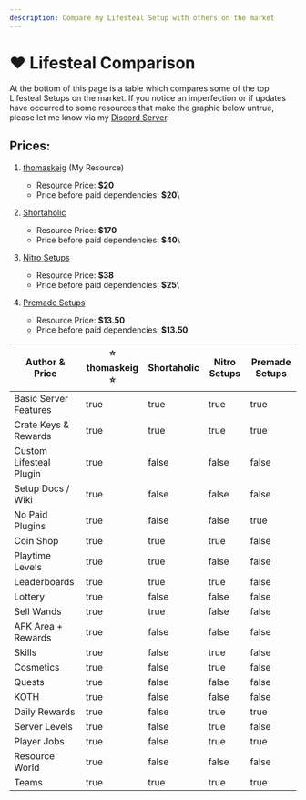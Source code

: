 ```yaml
---
description: Compare my Lifesteal Setup with others on the market
---
```


# ❤ Lifesteal Comparison

At the bottom of this page is a table which compares some of the top Lifesteal Setups on the market. If you notice an imperfection or if updates have occurred to some resources that make the graphic below untrue, please let me know via my [Discord Server](https://discord.gg/UusS28cN7y).

## Prices:

1. [thomaskeig](https://builtbybit.com/resources/23629/) (My Resource)
   * Resource Price: **$20**
   * Price before paid dependencies: **$20**\

2. [Shortaholic](https://builtbybit.com/resources/26594)
   * Resource Price: **$170**
   * Price before paid dependencies: **$40**\

3. [Nitro Setups](https://builtbybit.com/resources/26501)
   * Resource Price: **$38**
   * Price before paid dependencies: **$25**\

4. [Premade Setups](https://builtbybit.com/resources/14490)
   * Resource Price: **$13.50**
   * Price before paid dependencies: **$13.50**

<table data-full-width="true"><thead><tr><th>Author &#x26; Price</th><th data-type="checkbox">⭐ thomaskeig ⭐</th><th data-type="checkbox">Shortaholic</th><th data-type="checkbox">Nitro Setups</th><th data-type="checkbox">Premade Setups</th></tr></thead><tbody><tr><td>Basic Server Features</td><td>true</td><td>true</td><td>true</td><td>true</td></tr><tr><td>Crate Keys &#x26; Rewards</td><td>true</td><td>true</td><td>true</td><td>true</td></tr><tr><td>Custom Lifesteal Plugin</td><td>true</td><td>false</td><td>false</td><td>false</td></tr><tr><td>Setup Docs / Wiki</td><td>true</td><td>false</td><td>false</td><td>false</td></tr><tr><td>No Paid Plugins</td><td>true</td><td>false</td><td>false</td><td>true</td></tr><tr><td>Coin Shop</td><td>true</td><td>true</td><td>true</td><td>false</td></tr><tr><td>Playtime Levels</td><td>true</td><td>true</td><td>false</td><td>false</td></tr><tr><td>Leaderboards</td><td>true</td><td>true</td><td>true</td><td>false</td></tr><tr><td>Lottery</td><td>true</td><td>false</td><td>false</td><td>false</td></tr><tr><td>Sell Wands</td><td>true</td><td>true</td><td>false</td><td>false</td></tr><tr><td>AFK Area + Rewards</td><td>true</td><td>false</td><td>false</td><td>false</td></tr><tr><td>Skills</td><td>true</td><td>false</td><td>true</td><td>false</td></tr><tr><td>Cosmetics</td><td>true</td><td>false</td><td>true</td><td>false</td></tr><tr><td>Quests</td><td>true</td><td>false</td><td>false</td><td>false</td></tr><tr><td>KOTH</td><td>true</td><td>false</td><td>false</td><td>false</td></tr><tr><td>Daily Rewards</td><td>true</td><td>false</td><td>true</td><td>true</td></tr><tr><td>Server Levels</td><td>true</td><td>false</td><td>true</td><td>false</td></tr><tr><td>Player Jobs</td><td>true</td><td>false</td><td>true</td><td>true</td></tr><tr><td>Resource World</td><td>true</td><td>false</td><td>false</td><td>false</td></tr><tr><td>Teams</td><td>true</td><td>true</td><td>true</td><td>true</td></tr></tbody></table>

